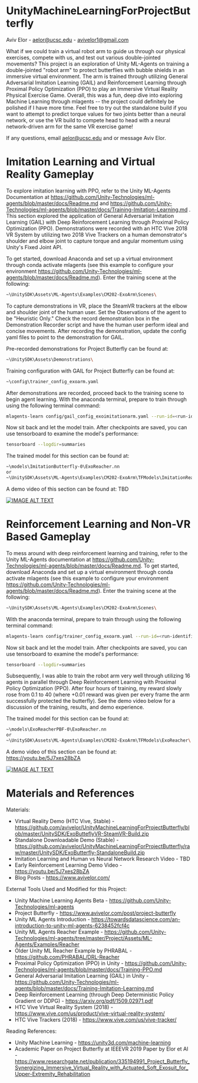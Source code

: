# UnityMachineLearningForProjectButterfly

Aviv Elor - aelor@ucsc.edu - avivelor1@gmail.com

What if we could train a virtual robot arm to guide us through our physical exercises, compete with us, and test out various double-jointed movements?
This project is an exploration of Unity ML-Agents on training a double-jointed "robot arm" to protect butterflies with bubble shields in an immersive virtual environment.
The arm is trained through utilizing General Adversarial Imitation Learning (GAIL) and Reinforcement Learning through Proximal Policy Optimization (PPO) to play an Immersive Virtual Reality Physical Exercise Game.
Overall, this was a fun, deep dive into exploring Machine Learning through mlagents -- the project could definitely be polished if I have more time.
Feel free to try out the standalone build if you want to attempt to predict torque values for two joints better than a neural network, or use the VR build to compete head to head with a neural network-driven arm for the same VR exercise game!

If any questions, email aelor@ucsc.edu and or message Aviv Elor.

# Imitation Learning and Virtual Reality Gameplay

To explore imitation learning with PPO, refer to the Unity ML-Agents Documentation at https://github.com/Unity-Technologies/ml-agents/blob/master/docs/Readme.md and https://github.com/Unity-Technologies/ml-agents/blob/master/docs/Training-Imitation-Learning.md .
This section explored the application of General Adversarial Imitation Learning (GAIL) with Deep Reinforcement Learning through Proximal Policy Optimization (PPO).
Demonstrations were recorded with an HTC Vive 2018 VR System by utilizing two 2018 Vive Trackers on a human demonstrator's shoulder and elbow joint to capture torque and angular momentum using Unity's Fixed Joint API.

To get started, download Anaconda and set up a virtual environment through conda activate mlagents (see this example to configure your environment https://github.com/Unity-Technologies/ml-agents/blob/master/docs/Readme.md).
Enter the training scene at the following:

```sh
~\UnitySDK\Assets\ML-Agents\Examples\CM202-ExoArm\Scenes\
```

To capture demonstrations in VR, place the SteamVR trackers at the elbow and shoulder joint of the human user. 
Set the Observations of the agent to be "Heuristic Only." 
Check the record demonstration box in the Demonstration Recorder script and have the human user perform ideal and concise movements.
After recording the demonstration, update the config yaml files to point to the demonstration for GAIL.

Pre-recorded demonstrations for Project Butterfly can be found at:
```sh
~\UnitySDK\Assets\Demonstrations\
```

Training configuration with GAIL for Project Butterfly can be found at:
```sh
~\config\trainer_config_exoarm.yaml
```

After demonstrations are recorded, proceed back to the training scene to begin agent learning.
With the anaconda terminal, prepare to train through using the following terminal command:

```sh
mlagents-learn config/gail_config_exoimitationarm.yaml --run-id=<run-identifier> --train --time-scale=100
```

Now sit back and let the model train. After checkpoints are saved, you can use tensorboard to examine the model's performance:

```sh
tensorboard --logdir=summaries
```

The trained model for this section can be found at:

```sh
~\models\ImitationButterfly-0\ExoReacher.nn
or
~\UnitySDK\Assets\ML-Agents\Examples\CM202-ExoArm\TFModels\ImitationReacher\
```

A demo video of this section can be found at: TBD

[![IMAGE ALT TEXT](http://img.youtube.com/vi/5J7xes28bZA/0.jpg)](http://www.youtube.com/watch?v=5J7xes28bZA "Imitation Learning Demo Video")

# Reinforcement Learning and Non-VR Based Gameplay

To mess around with deep reinforcement learning and training, refer to the Unity ML-Agents documentation at https://github.com/Unity-Technologies/ml-agents/blob/master/docs/Readme.md.
To get started, download Anaconda and set up a virtual environment through conda activate mlagents (see this example to configure your environment https://github.com/Unity-Technologies/ml-agents/blob/master/docs/Readme.md).
Enter the training scene at the following:

```sh
~\UnitySDK\Assets\ML-Agents\Examples\CM202-ExoArm\Scenes\
```

With the anaconda terminal, prepare to train through using the following terminal command:

```sh
mlagents-learn config/trainer_config_exoarm.yaml --run-id=<run-identifier> --train --time-scale=100
```

Now sit back and let the model train. After checkpoints are saved, you can use tensorboard to examine the model's performance:

```sh
tensorboard --logdir=summaries
```

Subsequently, I was able to train the robot arm very well through utilizing 16 agents in parallel through Deep Reinforcement Learning with Proximal Policy Optimization (PPO).
After four hours of training, my reward slowly rose from 0.1 to 40 (where +0.01 reward was given per every frame the arm successfully protected the butterfly).
See the demo video below for a discussion of the training, results, and demo experience.

The trained model for this section can be found at:

```sh
~\models\ExoReacherPBF-0\ExoReacher.nn
or
~\UnitySDK\Assets\ML-Agents\Examples\CM202-ExoArm\TFModels\ExoReacher\
```

A demo video of this section can be found at: https://youtu.be/5J7xes28bZA

[![IMAGE ALT TEXT](http://img.youtube.com/vi/5J7xes28bZA/0.jpg)](http://www.youtube.com/watch?v=5J7xes28bZA "Reinforcement Learning Demo Video")

# Materials and References

Materials:
* Virtual Reality Demo (HTC Vive, Stable) - https://github.com/avivelor/UnityMachineLearningForProjectButterfly/blob/master/UnitySDK/ExoButteflyVR-SteamVR-Build.zip
* Standalone Downloadable Demo (Stable) - https://github.com/avivelor/UnityMachineLearningForProjectButterfly/raw/master/UnitySDK/ExoButterfly-StandaloneBuild.zip
* Imitation Learning and Human vs Neural Network Research Video - TBD
* Early Reinforcement Learning Demo Video - https://youtu.be/5J7xes28bZA
* Blog Posts - https://www.avivelor.com/

External Tools Used and Modified for this Project:
* Unity Machine Learning Agents Beta - https://github.com/Unity-Technologies/ml-agents
* Project Butterfly - https://www.avivelor.com/post/project-butterfly
* Unity ML Agents Introduction - https://towardsdatascience.com/an-introduction-to-unity-ml-agents-6238452fcf4c
* Unity ML Agents Reacher Example - https://github.com/Unity-Technologies/ml-agents/tree/master/Project/Assets/ML-Agents/Examples/Reacher
* Older Unity ML Reacher Example by PHRABAL  - https://github.com/PHRABAL/DRL-Reacher
* Proximal Policy Optimization (PPO) in Unity - https://github.com/Unity-Technologies/ml-agents/blob/master/docs/Training-PPO.md
* General Adversarial Imitation Learning (GAIL) in Unity - https://github.com/Unity-Technologies/ml-agents/blob/master/docs/Training-Imitation-Learning.md
* Deep Reinforcement Learning (through Deep Deterministic Policy Gradient or DDPG) -  https://arxiv.org/pdf/1509.02971.pdf
* HTC Vive Virtual Reality System (2018) - https://www.vive.com/us/product/vive-virtual-reality-system/
* HTC Vive Trackers (2018) - https://www.vive.com/us/vive-tracker/

Reading References:
* Unity Machine Learning - https://unity3d.com/machine-learning
* Academic Paper on Project Butterfly at IEEEVR 2019 Paper by Elor et Al - https://www.researchgate.net/publication/335194991_Project_Butterfly_Synergizing_Immersive_Virtual_Reality_with_Actuated_Soft_Exosuit_for_Upper-Extremity_Rehabilitation
